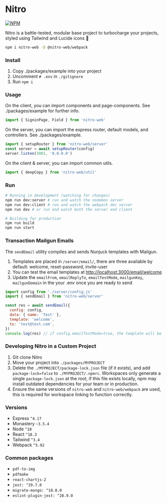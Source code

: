 # Nitro

[![NPM](https://img.shields.io/npm/v/nitro-web.svg)](https://www.npmjs.com/package/nitro-web)

Nitro is a battle-tested, modular base project to turbocharge your projects, styled using Tailwind and Lucide icons 🚀

```bash
npm i nitro-web -D @nitro-web/webpack
```

### Install

1. Copy ./packages/example into your project
5. Uncomment `# .env` in `./gitignore`  
5. Run `npm i`

### Usage

On the client, you can import components and page-components. See ./packages/example for further info.

```javascript
import { SigninPage, Field } from 'nitro-web'
```

On the server, you can import the express router, default models, and controllers. See ./packages/example.

```javascript
import { setupRouter } from 'nitro-web/server'
const server = await setupRouter(config)
server.listen(3001, '0.0.0.0')
```

On the client & server, you can import common utils.

```javascript
import { deepCopy } from 'nitro-web/util'
```

### Run

```bash
# Running in development (watching for changes)
npm run dev:server # run and watch the nodemon server
npm run dev:client # run and watch the webpack dev server
npm run dev # or run and watch both the server and client

# Building for production
npm run build
npm run start
```

### Transaction Mailgun Emails

The `sendEmail` utility compiles and sends Nunjuck templates with Mailgun.

1. Templates are placed in `/server/email/`, there are three available by default: welcome, reset-password, invite-user
2. You can test the email templates at [http://localhost:3000/email/welcome](http://localhost:3000/email/welcome)
3. Update the `emailFrom`, `emailReplyTo`, `emailTestMode`, `mailgunKey`, `mailgunDomain` in the your .env once you are ready to send

```js
import config from './server/config.js'
import { sendEmail } from 'nitro-web/server'

const res = await sendEmail({
  config: config,
  data: { name: 'Test' },
  template: 'welcome',
  to: 'test@test.com',
})
console.log(res) // if config.emailTestMode=true, the template will be returned 
```

### Developing Nitro in a Custom Project

1. Git clone Nitro
1. Move your project into `./packages/MYPROJECT`
2. Delete the `./MYPROJECT/package-lock.json` file (if it exists), and add `package-lock=false` to `./MYPROJECT/.npmrc`. Workspaces only generate a single `package-lock.json` at the root, if this file exists locally, npm may install outdated dependencies for your team or in production.
3. Ensure the same versions of `nitro-web` and `nitro-web/webpack` are used, this is required for workspace linking to function correctly.

### Versions

- Express `^4.17`
- Monastery `~3.5.4`
- Node `^18`
- React `^18.3`
- Tailwind `^3.4`
- Webpack `^5.92`

### Common packages

- `pdf-to-img`
- `pdfmake`
- `react-chartjs-2`
- `jest: ^29.7.0`
- `migrate-mongo: ^10.0.0`
- `eslint-plugin-jest: ^28.9.0`
